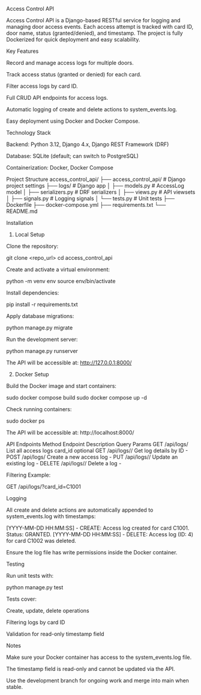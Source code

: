 Access Control API

Access Control API is a Django-based RESTful service for logging and managing door access events. Each access attempt is tracked with card ID, door name, status (granted/denied), and timestamp. The project is fully Dockerized for quick deployment and easy scalability.

Key Features

Record and manage access logs for multiple doors.

Track access status (granted or denied) for each card.

Filter access logs by card ID.

Full CRUD API endpoints for access logs.

Automatic logging of create and delete actions to system_events.log.

Easy deployment using Docker and Docker Compose.

Technology Stack

Backend: Python 3.12, Django 4.x, Django REST Framework (DRF)

Database: SQLite (default; can switch to PostgreSQL)

Containerization: Docker, Docker Compose

Project Structure
access_control_api/
├── access_control_api/        # Django project settings
├── logs/                      # Django app
│   ├── models.py              # AccessLog model
│   ├── serializers.py         # DRF serializers
│   ├── views.py               # API viewsets
│   ├── signals.py             # Logging signals
│   └── tests.py               # Unit tests
├── Dockerfile
├── docker-compose.yml
├── requirements.txt
└── README.md

Installation
1. Local Setup

Clone the repository:

git clone <repo_url>
cd access_control_api


Create and activate a virtual environment:

python -m venv env
source env/bin/activate


Install dependencies:

pip install -r requirements.txt


Apply database migrations:

python manage.py migrate


Run the development server:

python manage.py runserver


The API will be accessible at: http://127.0.0.1:8000/

2. Docker Setup

Build the Docker image and start containers:

sudo docker compose build
sudo docker compose up -d


Check running containers:

sudo docker ps


The API will be accessible at: http://localhost:8000/

API Endpoints
Method	Endpoint	Description	Query Params
GET	/api/logs/	List all access logs	card_id optional
GET	/api/logs/<id>/	Get log details by ID	-
POST	/api/logs/	Create a new access log	-
PUT	/api/logs/<id>/	Update an existing log	-
DELETE	/api/logs/<id>/	Delete a log	-

Filtering Example:

GET /api/logs/?card_id=C1001

Logging

All create and delete actions are automatically appended to system_events.log with timestamps:

[YYYY-MM-DD HH:MM:SS] - CREATE: Access log created for card C1001. Status: GRANTED.
[YYYY-MM-DD HH:MM:SS] - DELETE: Access log (ID: 4) for card C1002 was deleted.


Ensure the log file has write permissions inside the Docker container.

Testing

Run unit tests with:

python manage.py test


Tests cover:

Create, update, delete operations

Filtering logs by card ID

Validation for read-only timestamp field

Notes

Make sure your Docker container has access to the system_events.log file.

The timestamp field is read-only and cannot be updated via the API.

Use the development branch for ongoing work and merge into main when stable.